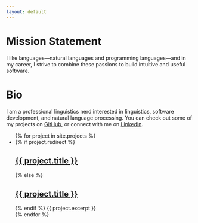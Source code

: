 ```yaml
---
layout: default
---
```


# Mission Statement
I like languages&mdash;natural languages and programming languages&mdash;and in my career, I strive to combine these passions to build intuitive and useful software.

# Bio
I am a professional linguistics nerd interested in linguistics, software development, and natural language processing. You can check out some of my projects on [GitHub](https://github.com/maxTarlov), or connect with me on [LinkedIn](https://linkedin.com/in/maxtarlov).

<ul>
  {% for project in site.projects %}
    <li>
      {% if project.redirect %}
        <h2><a href="{{ project.redirect }}">{{ project.title }}</a></h2>
      {% else %}
        <h2><a href="{{ project.url }}">{{ project.title }}</a></h2>
      {% endif %}
      {{ project.excerpt }}
    </li>
  {% endfor %}
</ul>